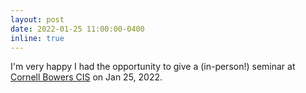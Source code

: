 ```yaml
---
layout: post
date: 2022-01-25 11:00:00-0400
inline: true
---
```


I'm very happy I had the opportunity to give a (in-person!) seminar at [Cornell Bowers CIS](https://cis.cornell.edu/cornell-computing-information-science) on Jan 25, 2022.
